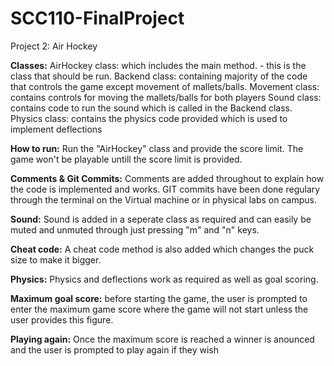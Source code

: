 # SCC110-FinalProject
Project 2: Air Hockey

**Classes:**
AirHockey class: which includes the main method. - this is the class that should be run.
Backend class: containing majority of the code that controls the game except movement of mallets/balls.
Movement class: contains controls for moving the mallets/balls for both players
Sound class: contains code to run the sound which is called in the Backend class.
Physics class: contains the physics code provided which is used to implement deflections

**How to run:**
Run the "AirHockey" class and provide the score limit. The game won't be playable untill the score limit is provided.

**Comments & Git Commits:**
Comments are added throughout to explain how the code is implemented and works. 
GIT commits have been done regulary through the terminal on the Virtual machine or in physical labs on campus.

**Sound:**
Sound is added in a seperate class as required and can easily be muted and unmuted through just pressing "m" and "n" keys. 

**Cheat code:**
A cheat code method is also added which changes the puck size to make it bigger. 

**Physics:**
Physics and deflections work as required as well as goal scoring. 

**Maximum goal score:**
before starting the game, the user is prompted to enter the maximum game score where the game will not start unless the user provides this figure. 

**Playing again:**
Once the maximum score is reached a winner is anounced and the user is prompted to play again if they wish
